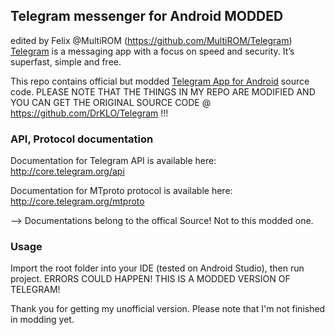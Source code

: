 ## Telegram messenger for Android MODDED
edited by Felix @MultiROM (https://github.com/MultiROM/Telegram)
[Telegram](http://telegram.org) is a messaging app with a focus on speed and security. It’s superfast, simple and free.

This repo contains official but modded [Telegram App for Android](https://play.google.com/store/apps/details?id=org.telegram.messenger) source code.
PLEASE NOTE THAT THE THINGS IN MY REPO ARE MODIFIED AND YOU CAN GET THE ORIGINAL SOURCE CODE @ https://github.com/DrKLO/Telegram !!!

### API, Protocol documentation

Documentation for Telegram API is available here: http://core.telegram.org/api

Documentation for MTproto protocol is available here: http://core.telegram.org/mtproto

--> Documentations belong to the offical Source! Not to this modded one.

### Usage

Import the root folder into your IDE (tested on Android Studio), then run project.
ERRORS COULD HAPPEN! THIS IS A MODDED VERSION OF TELEGRAM!

Thank you for getting my unofficial version. Please note that I'm not finished in modding yet.